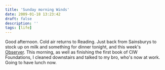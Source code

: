 ```yaml
---
title: 'Sunday morning Winds'
date: 2009-01-18 13:23:42
draft: false
description: ''
tags: [life]
---
```


Good afternoon. Cold air returns to Reading. Just back from Sainsburys to stock up on milk and something for dinner tonight, and this week's [Observer](http://observer.guardian.co.uk/ "Observer (UK)"). This morning, as well as finishing the first book of CIW Foundations, I cleaned downstairs and talked to my bro, who's now at work. Going to have lunch now.